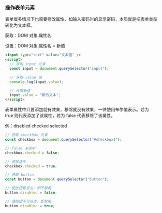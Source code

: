 ### 操作表单元素

表单很多情况下也需要修改属性，如输入密码时的显示密码，本质就是把表单类型转化为文本框。

获取：DOM 对象.属性名

设置：DOM 对象.属性名 = 新值

```html
<input type="text" value="文本值" />
<script>
  // 获取 input 元素
  const input = document.querySelector("input");

  // 获取 value 值
  console.log(input.value);

  // 设置新值
  input.value = "新的文本";
</script>
```

表单属性中只要添加就有效果，移除就没有效果，一律使用布尔值表示。若为 true 则代表添加了该属性，若为 false 代表移除了该属性。

例：disabled checked selected

```js
// 获取 checkbox 元素
const checkbox = document.querySelector("#checkbox1");

// false 未选中
checkbox.checked = false;

// 使其选中
checkbox.checked = true;

// 获取 button
const button = document.querySelector("button");

// 使按钮可点击，即不禁用
button.disabled = false;

// 使按钮不可点击，即禁用
button.disabled = true;
```
